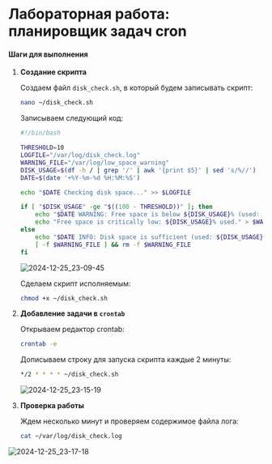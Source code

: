 # Лабораторная работа: планировщик задач cron

#### **Шаги для выполнения**

1. **Создание скрипта**
   
   Создаем файл `disk_check.sh`, в который будем записывать скрипт:
   
   ```bash
   nano ~/disk_check.sh
   ```
   
   Записываем следующий код:
   
    ```bash
    #!/bin/bash

    THRESHOLD=10
    LOGFILE="/var/log/disk_check.log"
    WARNING_FILE="/var/log/low_space_warning"
    DISK_USAGE=$(df -h / | grep '/' | awk '{print $5}' | sed 's/%//')
    DATE=$(date '+%Y-%m-%d %H:%M:%S')
    
    echo "$DATE Checking disk space..." >> $LOGFILE
    
    if [ "$DISK_USAGE" -ge "$((100 - THRESHOLD))" ]; then
        echo "$DATE WARNING: Free space is below ${DISK_USAGE}% (used: ${DISK_USAGE}%)" >> $LOGFILE
        echo "Free space is critically low: ${DISK_USAGE}% used." > $WARNING_FILE
    else
        echo "$DATE INFO: Disk space is sufficient (used: ${DISK_USAGE}%)" >> $LOGFILE
        [ -f $WARNING_FILE ] && rm -f $WARNING_FILE
    fi
    ```
   ![2024-12-25_23-09-45](https://github.com/user-attachments/assets/0f54033b-9e08-4b20-a8dd-00f5e656b67d)
   
   Сделаем скрипт исполняемым:
   
   ```bash
   chmod +x ~/disk_check.sh
   ```

2. **Добавление задачи в `crontab`**
   
   Открываем редактор crontab:
   
   ```bash
   crontab -e
   ```

   Дописываем строку для запуска скрипта каждые 2 минуты:
   
   ```bash
   */2 * * * * ~/disk_check.sh
   ```
   
   ![2024-12-25_23-15-19](https://github.com/user-attachments/assets/85a0a50d-88ad-404d-823a-82b859f900a0)

3. **Проверка работы**
   
   Ждем несколько минут и проверяем содержимое файла лога:
   
   ```bash
   cat ~/var/log/disk_check.log
   ```

  ![2024-12-25_23-17-18](https://github.com/user-attachments/assets/49fe8e9c-273b-4957-86a7-fd7024f32da9)

